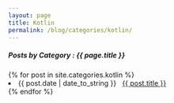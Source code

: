 ```yaml
---
layout: page
title: Kotlin
permalink: /blog/categories/kotlin/
---
```


<h5> Posts by Category : {{ page.title }} </h5>

<div class="card">
{% for post in site.categories.kotlin %}
 <li class="category-posts"><span>{{ post.date | date_to_string }}</span> &nbsp; <a href="{{ post.url }}">{{ post.title }}</a></li>
{% endfor %}
</div>